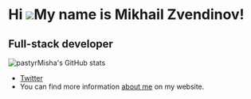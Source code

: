 Hi ![](https://user-images.githubusercontent.com/18350557/176309783-0785949b-9127-417c-8b55-ab5a4333674e.gif)My name is Mikhail Zvendinov!
==========================================================================================================================================

Full-stack developer
--------------------

![pastyrMisha's GitHub stats](http://github-profile-summary-cards.vercel.app/api/cards/profile-details?username=pastyrMisha&theme=tokyonight)

- [Twitter](https://twitter.com/pastyrMisha)
-  You can find more information [about me](https://zvendinov.ru/) on my website.
